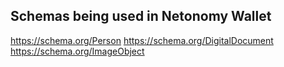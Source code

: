 ## Schemas being used in Netonomy Wallet

https://schema.org/Person
https://schema.org/DigitalDocument
https://schema.org/ImageObject
